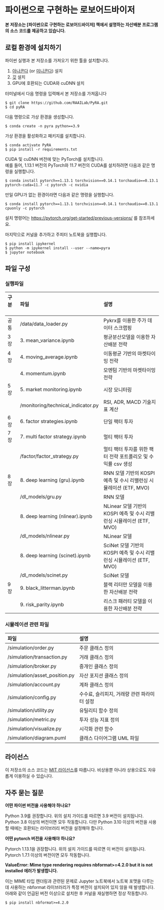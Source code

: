# 파이썬으로 구현하는 로보어드바이저
**본 저장소는 [파이썬으로 구현하는 로보어드바이저] 책에서 설명하는 자산배분 프로그램의 소스 코드를 제공하고 있습니다.**

## 로컬 환경에 설치하기

파이썬 실행과 본 저장소를 가져오기 위한 툴을 설치합니다. 

1. [아나콘다](https://www.anaconda.com/products/distribution) (or [미니콘다](https://docs.conda.io/en/latest/miniconda.html)) 설치 
2. [깃](https://git-scm.com/downloads) 설치
3. GPU에 호환되는 CUDA와 cuDNN 설치

터미널에서 다음 명령을 입력해서 본 저장소를 가져옵니다

    $ git clone https://github.com/RAAILab/PyRA.git
    $ cd pyRA

다음 명령으로 가상 환경을 생성합니다.

    $ conda create -n pyra python==3.9

가상 환경을 활성화하고 패키지를 설치합니다.

    $ conda activate PyRA
    $ pip install -r requirements.txt

CUDA 및 cuDNN 버전에 맞는 PyTorch를 설치합니다. <br>
예를 들어, 1.13.1 버전의 PyTorch와 11.7 버전의 CUDA를 설치하려면 다음과 같은 명령을 실행합니다.

    $ conda install pytorch==1.13.1 torchvision==0.14.1 torchaudio==0.13.1 pytorch-cuda=11.7 -c pytorch -c nvidia

만일 GPU가 없는 환경이라면 다음과 같은 명령을 실행합니다.

    $ conda install pytorch==1.13.1 torchvision==0.14.1 torchaudio==0.13.1 cpuonly -c pytorch
    
설치 명령어는 https://pytorch.org/get-started/previous-versions/ 를 참조하세요.

마지막으로 커널을 추가하고 주피터 노트북을 실행합니다.

    $ pip install ipykernel
    $ python -m ipykernel install --user --name=pyra
    $ jupyter notebook


##  파일 구성

### 실행파일
|구분   |파일                       |설명                        |
|:--        |:--        |:--                          |
|공통 | 	/data/data_loader.py	| Pykrx를 이용한 주가 데이터 스크랩핑 |
|3장 | 	3. mean_variance.ipynb	| 평균분산모델을 이용한 자산배분 전략 |
|4장 | 	4. moving_average.ipynb	| 이동평균 기반의 마켓타이밍 전략|
|	 | 4. momentum.ipynb	| 모멘텀 기반의 마켓타이밍 전략|
|5장 | 	5. market monitoring.ipynb	| 시장 모니터링|
|	 | /monitoring/technical_indicator.py	| RSI, ADR, MACD 기술지표 계산|
|6장 | 	6. factor strategies.ipynb	| 단일 팩터 투자|
|7장 | 	7. multi factor strategy.ipynb	| 멀티 팩터 투자|
|	 | /factor/factor_strategy.py	| 멀티 팩터 투자를 위한 팩터 전략 포트폴리오 및 수익률 csv 생성|
|8장 | 	8. deep learning (gru).ipynb	| RNN 모델 기반의 KOSPI 예측 및 수시 리밸런싱 시뮬레이션 (ETF, MVO)|
|	 | /dl_models/gru.py	| RNN 모델|
|	 | 8. deep learning (nlinear).ipynb	| NLinear 모델 기반의 KOSPI 예측 및 수시 리밸런싱 시뮬레이션 (ETF, MVO)|
|	 | /dl_models/nlinear.py	|NLinear 모델|
|	 | 8. deep learning (scinet).ipynb	| SciNet 모델 기반의 KOSPI 예측 및 수시 리밸런싱 시뮬레이션 (ETF, MVO) |
|	 | /dl_models/scinet.py	|SciNet 모델 |
|9장 | 9. black_litterman.ipynb	| 블랙 리터만 모델을 이용한 자산배분 전략 |
|	 | 9. risk_parity.ipynb	| 리스크 패러티 모델을 이용한 자산배분 전략 |

###  시뮬레이션 관련 파일
|파일                       |설명                        |
|:--        |:--                          |
| /simulation/order.py	| 주문 클래스 정의
| /simulation/transaction.py | 거래 클래스 정의
| /simulation/broker.py	| 중개인 클래스 정의
| /simulation/asset_position.py	| 자산 포지션 클래스 정의
| /simulation/account.py	| 계좌 클래스 정의
| /simulation/config.py	| 수수료, 슬리피지, 거래량 관련 파라미터 설정
| /simulation/utility.py	| 유틸리티 함수 정의 |
| /simulation/metric.py	| 투자 성능 지표 정의 |
| /simulation/visualize.py	| 시각화 관련 함수 |
| /simulation/diagram.puml	| 클래스 다이어그램 UML 파일 |

## 라이선스

이 저장소의 소스 코드는 [MIT 라이선스](http://www.opensource.org/licenses/MIT)를 따릅니다.
비상용뿐 아니라 상용으로도 자유롭게 이용하실 수 있습니다.

## 자주 묻는 질문

**어떤 파이썬 버전을 사용해야 하나요?**

Python 3.9를 권장합니다. 위의 설치 가이드를 따르면 3.9 버전이 설치됩니다. Python 3.8 이상의 버전이면 모두 작동합니다. 다만 Python 3.10 이상의 버전을 사용할 때에는 호환되는 라이브러리 버전을 설정해야 합니다.

**어떤 pytorch 버전을 사용해야 하나요?**

Pytorch 1.13.1을 권장합니다. 위의 설치 가이드를 따르면 이 버전이 설치됩니다. Pytorch 1.7.1 이상의 버전이면 모두 작동합니다.

**ValueError: Mime type rendering requires nbformat>=4.2.0 but it is not installed 에러가 발생합니다.**

이는 MIME 타입 렌더링과 관련된 문제로 Jupyter 노트북에서 노트북 포맷을 다루는 데 사용하는 nbformat 라이브러리가 특정 버전이 설치되어 있지 않을 때 발생합니다. 아래와 같이 언급된 버전 이상으로 설치한 후 커널을 재실행하면 정상 작동합니다.

    $ pip install nbformat>=4.2.0

